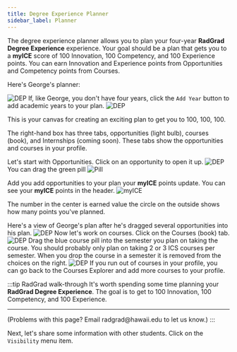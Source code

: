 ```yaml
---
title: Degree Experience Planner
sidebar_label: Planner
---
```


The degree experience planner allows you to plan your four-year **RadGrad Degree Experience** experience. Your goal should be a plan that gets you to a **myICE** score of 100 Innovation, 100 Competency, and 100 Experience points. You can earn Innovation and Experience points from Opportunities and Competency points from Courses.

Here's George's planner:

![DEP](/img/user-guide/f21/degree-experience-planner1.png)
 If, like George, you don't have four years, click the `Add Year` button to add academic years to your plan.
![DEP](/img/user-guide/f21/degree-experience-planner2.png)

This is your canvas for creating an exciting plan to get you to 100, 100, 100.

The right-hand box has three tabs, opportunities (light bulb), courses (book), and Internships (coming soon). These tabs show the opportunities and courses in your profile.

Let's start with Opportunities. Click on an opportunity to open it up.
![DEP](/img/user-guide/f21/acm-manoa-open.png)
You can drag the green pill ![Pill](/img/user-guide/f21/opportunity-pill.png)

Add you add opportunities to your plan your **myICE** points update. You can see your **myICE** points in the header.
![myICE](/img/user-guide/f21/myICE-points.png)

The number in the center is earned value the circle on the outside shows how many points you've planned.

Here's a view of George's plan after he's dragged several opportunities into his plan.
![DEP](/img/user-guide/f21/degree-experience-planner3.png)
Now let's work on courses. Click on the Courses (book) tab.
![DEP](/img/user-guide/f21/degree-experience-planner4.png)
Drag the blue course pill into the semester you plan on taking the course. You should probably only plan on taking 2 or 3 ICS courses per semester. When you drop the course in a semester it is removed from the choices on the right.
![DEP](/img/user-guide/f21/degree-experience-planner5.png)
If you run out of courses in your profile, you can go back to the Courses Explorer and add more courses to your profile.

:::tip RadGrad walk-through
It's worth spending some time planning your **RadGrad Degree Experience**. The goal is to get to 100 Innovation, 100 Competency, and 100 Experience.
<hr/>
(Problems with this page? Email radgrad@hawaii.edu to let us know.)
:::

Next, let's share some information with other students. Click on the `Visibility` menu item.
